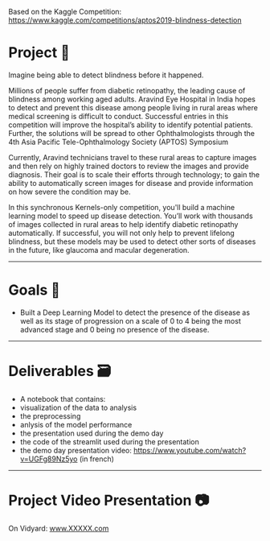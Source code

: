 Based on the Kaggle Competition: https://www.kaggle.com/competitions/aptos2019-blindness-detection

#  __Project__ 🚧

Imagine being able to detect blindness before it happened.

Millions of people suffer from diabetic retinopathy, the leading cause of blindness among working aged adults. Aravind Eye Hospital in India hopes to detect and prevent this disease among people living in rural areas where medical screening is difficult to conduct. Successful entries in this competition will improve the hospital’s ability to identify potential patients. Further, the solutions will be spread to other Ophthalmologists through the 4th Asia Pacific Tele-Ophthalmology Society (APTOS) Symposium

Currently, Aravind technicians travel to these rural areas to capture images and then rely on highly trained doctors to review the images and provide diagnosis. Their goal is to scale their efforts through technology; to gain the ability to automatically screen images for disease and provide information on how severe the condition may be.

In this synchronous Kernels-only competition, you'll build a machine learning model to speed up disease detection. You’ll work with thousands of images collected in rural areas to help identify diabetic retinopathy automatically. If successful, you will not only help to prevent lifelong blindness, but these models may be used to detect other sorts of diseases in the future, like glaucoma and macular degeneration.

----------------

# __Goals__ 🎯

* Built a Deep Learning Model to detect the presence of the disease as well as its stage of progression on a scale of 0 to 4 being the most advanced stage and 0 being no presence of the disease.

----------------

# __Deliverables__ 🗃

 * A notebook that contains: 
  * visualization of the data to analysis
  * the preprocessing
  * anlysis of the model performance
 * the presentation used during the demo day
 * the code of the streamlit used during the presentation
 * the demo day presentation video: https://www.youtube.com/watch?v=UGFg89Nz5yo (in french)
----------------

# __Project Video Presentation__ 📷

On Vidyard: www.XXXXX.com
